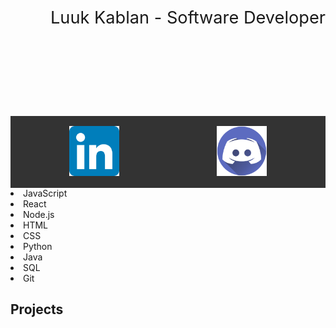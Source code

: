 <html lang="en">
<body>
  <header style="width: 100%; text-align: center; padding: 2rem; font-size: 1.7rem; background: url('https://github.com/LuckyLuuk12/LuckyLuuk12/blob/main/img/banner.png?raw=true');">
    Luuk Kablan - Software Developer
  </header>
  <nav style="display: flex; justify-content: space-around; padding: 1rem; background: #333;">
    <a href="https://www.linkedin.com/in/luuk-kablan/" style="max-width: 5rem;">
      <img src="https://github.com/LuckyLuuk12/LuckyLuuk12/blob/main/img/linkedin.webp" alt="LinkedIn">
    </a>
    <a href="https://discordapp.com/users/463695638094282772" style="max-width: 5rem;">
      <img src="https://github.com/LuckyLuuk12/LuckyLuuk12/blob/main/img/discord.png" alt="Discord">
    </a>
  </nav>
  <div>
    <li>JavaScript</li>
    <li>React</li>
    <li>Node.js</li>
    <li>HTML</li>
    <li>CSS</li>
    <li>Python</li>
    <li>Java</li>
    <li>SQL</li>
    <li>Git</li>
  </div>
  <h2>Projects</h2>
  <div>

  </div>
</body>
</html>
